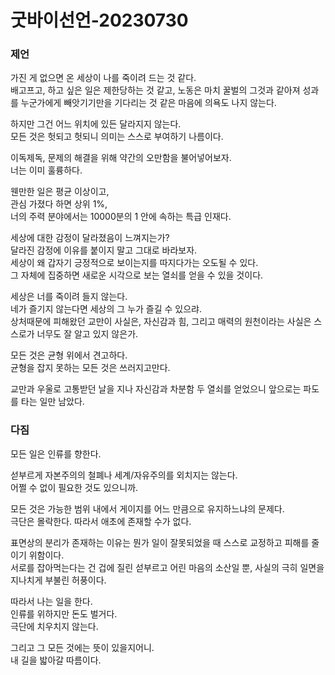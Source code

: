 # 굿바이선언-20230730

### 제언 
가진 게 없으면 온 세상이 나를 죽이려 드는 것 같다.  
배고프고, 하고 싶은 일은 제한당하는 것 같고, 노동은 마치 꿀벌의 그것과 같아져 성과를 누군가에게 빼앗기기만을 기다리는 것 같은 마음에 의욕도 나지 않는다.  
  
하지만 그건 어느 위치에 있든 달라지지 않는다.  
모든 것은 헛되고 헛되니 의미는 스스로 부여하기 나름이다.
  
이독제독, 문제의 해결을 위해 약간의 오만함을 불어넣어보자.  
너는 이미 훌륭하다.  
  
웬만한 일은 평균 이상이고,  
관심 가졌다 하면 상위 1%,  
너의 주력 분야에서는 10000분의 1 안에 속하는 특급 인재다.  
  
세상에 대한 감정이 달라졌음이 느껴지는가?  
달라진 감정에 이유를 붙이지 말고 그대로 바라보자.  
세상이 왜 갑자기 긍정적으로 보이는지를 따지다가는 오도될 수 있다.  
그 자체에 집중하면 새로운 시각으로 보는 열쇠를 얻을 수 있을 것이다.  

세상은 너를 죽이려 들지 않는다.  
네가 즐기지 않는다면 세상의 그 누가 즐길 수 있으랴.  
상처때문에 피해왔던 교만이 사실은, 자신감과 힘, 그리고 매력의 원천이라는 사실은 스스로가 너무도 잘 알고 있지 않은가.  

모든 것은 균형 위에서 견고하다.  
균형을 잡지 못하는 모든 것은 쓰러지고만다.  

교만과 우울로 고통받던 날을 지나
자신감과 차분함 두 열쇠를 얻었으니 앞으로는 파도를 타는 일만 남았다.

### 다짐  
모든 일은 인류를 향한다.  

섣부르게 자본주의의 철폐나 세계/자유주의를 외치지는 않는다.  
어쩔 수 없이 필요한 것도 있으니까.  

모든 것은 가능한 범위 내에서 게이지를 어느 만큼으로 유지하느냐의 문제다.  
극단은 몰락한다. 따라서 애초에 존재할 수가 없다.  

표면상의 분리가 존재하는 이유는 뭔가 일이 잘못되었을 때 스스로 교정하고 피해를 줄이기 위함이다.  
서로를 잡아먹는다는 건 겁에 질린 섣부르고 어린 마음의 소산일 뿐, 사실의 극히 일면을 지나치게 부불린 허풍이다.

따라서 나는 일을 한다.  
인류를 위하지만 돈도 벌거다.  
극단에 치우치지 않는다.  

그리고 그 모든 것에는 뜻이 있을지어니.  
내 길을 밟아갈 따름이다.  

